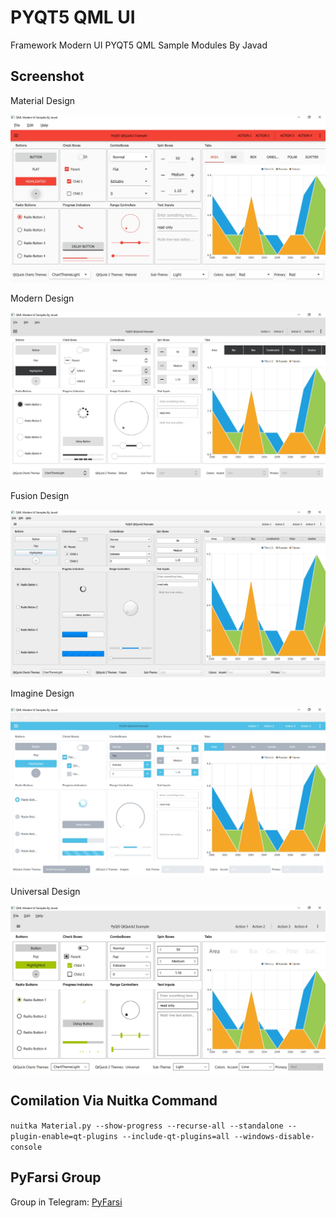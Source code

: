 # PYQT5 QML UI
Framework Modern UI PYQT5 QML Sample Modules By Javad

## Screenshot

Material Design

![Material](https://raw.githubusercontent.com/PyFarsi/PYQT5_QML_UI/master/ScreenShot/Material.jpg)

Modern Design

![Modern](https://raw.githubusercontent.com/PyFarsi/PYQT5_QML_UI/master/ScreenShot/Modern.jpg)

Fusion Design

![Fusion](https://raw.githubusercontent.com/PyFarsi/PYQT5_QML_UI/master/ScreenShot/Fusion.jpg)

Imagine Design

![Imagine](https://raw.githubusercontent.com/PyFarsi/PYQT5_QML_UI/master/ScreenShot/Imagine.jpg)

Universal Design

![Universal](https://raw.githubusercontent.com/PyFarsi/PYQT5_QML_UI/master/ScreenShot/Universal.jpg)

## Comilation Via Nuitka Command

``
nuitka Material.py --show-progress --recurse-all --standalone --plugin-enable=qt-plugins --include-qt-plugins=all --windows-disable-console
``

## PyFarsi Group 

Group in Telegram: [PyFarsi](https://t.me/PyFarsi)
